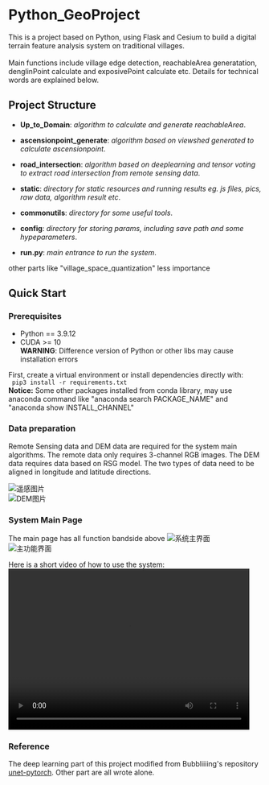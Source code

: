 # Python_GeoProject
This is a project based on Python, using Flask and Cesium to build a digital terrain feature analysis system on
traditional villages.<br>
<br>Main functions include village edge detection, reachableArea generatation, denglinPoint calculate and exposivePoint calculate etc.
Details for technical words are explained below.

## Project Structure
* **Up_to_Domain**: *algorithm to calculate and generate reachableArea*.<br>
* **ascensionpoint_generate**: *algorithm based on viewshed generated to calculate ascensionpoint*.<br>
* **road_intersection**: *algorithm based on deeplearning and tensor voting to extract road intersection from remote sensing data*.<br>
* **static**: *directory for static resources and running results eg. js files, pics, raw data, algorithm result etc*.<br>
* **commonutils**: *directory for some useful tools*.<br>
* **config**: *directory for storing params, including save path and some hypeparameters*.<br>

* **run.py**: *main entrance to run the system*.<br>

other parts like "village_space_quantization" less importance
## Quick Start
### Prerequisites
* Python == 3.9.12
* CUDA >= 10 <br>
**WARNING**: Difference version of Python or other libs may cause installation errors<br>

First, create a virtual environment or install dependencies directly with:<br>
``` pip3 install -r requirements.txt```<br>
**Notice:** Some other packages installed from conda library, may use anaconda command like "anaconda search PACKAGE_NAME" 
and "anaconda show INSTALL_CHANNEL"

### Data preparation
Remote Sensing data and DEM data are required for the system main algorithms.
The remote data only requires 3-channel RGB images. The DEM data requires data based on RSG model. The two types of data 
need to be aligned in longitude and latitude directions.

![遥感图片](![QMC.png](QMC.png))<br>![DEM图片](![QMC.tif](QMC.tif))

### System Main Page
The main page has all function bandside above
![系统主界面](![main_page.png](main_page.png))<br>
![主功能界面](![main_part.png](main_part.png))

Here is a short video of how to use the system:
<video src="[系统演示视频.mp4](%CF%B5%CD%B3%D1%DD%CA%BE%CA%D3%C6%B5.mp4)" controls="controls" width="480" height="320">

### Reference
The deep learning part of this project modified from Bubbliiiing's repository [unet-pytorch](https://github.com/bubbliiiing/unet-pytorch.git).
Other part are all wrote alone.

